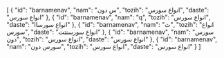 [
  {
    "id": "barnamenav",
    "nam": "س دون",
    "tozih": "انواع سورس",
    "daste": "انواع سورس"
  },
  {
    "id": "barnamenav",
    "nam": "q",
    "tozih": "انواع سورس",
    "daste": "انواع سورساا"
  },
  {
    "id": "barnamenav",
    "nam": "ث",
    "tozih": "انواع سورس",
    "daste": "انواع سورسنتت"
  },
  {
    "id": "barnamenav",
    "nam": "سورس دون",
    "tozih": "انواع سورس",
    "daste": "انواع سورس"
  },
  {
    "id": "barnamenav",
    "nam": "سورس دون",
    "tozih": "انواع سورس",
    "daste": "انواع سورس"
  }
]
